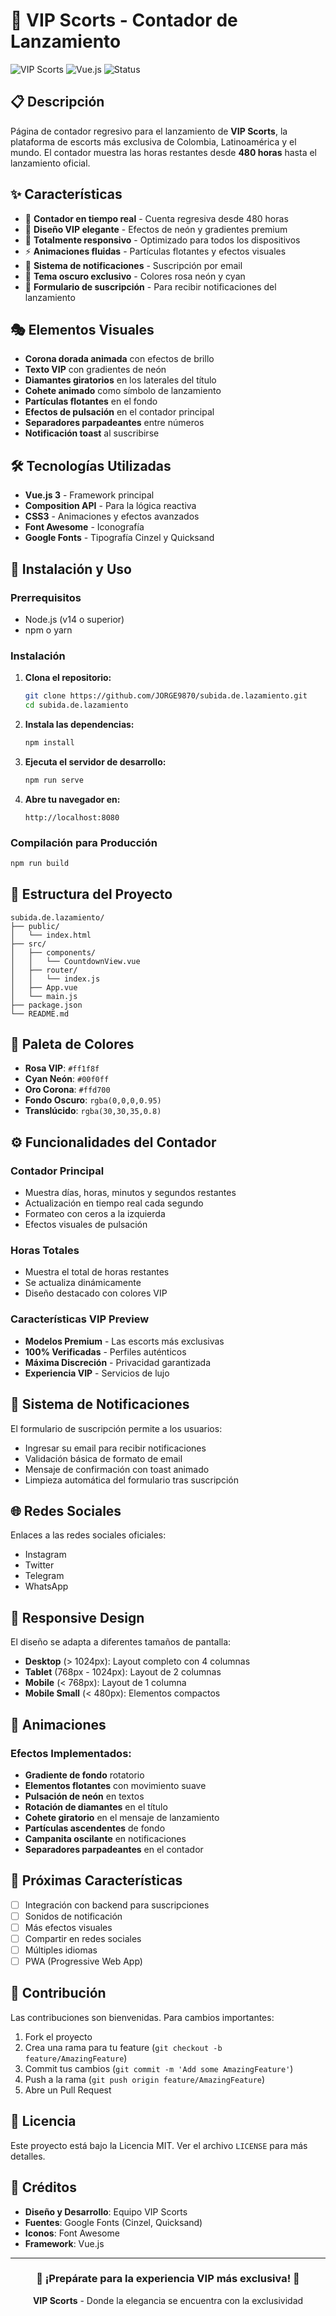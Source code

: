 # 🚀 VIP Scorts - Contador de Lanzamiento

![VIP Scorts](https://img.shields.io/badge/VIP%20Scorts-Countdown-ff1f8f?style=for-the-badge&logo=vue.js)
![Vue.js](https://img.shields.io/badge/Vue.js-3.2.13-4FC08D?style=for-the-badge&logo=vue.js)
![Status](https://img.shields.io/badge/Status-En%20Desarrollo-orange?style=for-the-badge)

## 📋 Descripción

Página de contador regresivo para el lanzamiento de **VIP Scorts**, la plataforma de escorts más exclusiva de Colombia, Latinoamérica y el mundo. El contador muestra las horas restantes desde **480 horas** hasta el lanzamiento oficial.

## ✨ Características

- 🎯 **Contador en tiempo real** - Cuenta regresiva desde 480 horas
- 🌟 **Diseño VIP elegante** - Efectos de neón y gradientes premium
- 📱 **Totalmente responsivo** - Optimizado para todos los dispositivos
- ⚡ **Animaciones fluidas** - Partículas flotantes y efectos visuales
- 🔔 **Sistema de notificaciones** - Suscripción por email
- 🎨 **Tema oscuro exclusivo** - Colores rosa neón y cyan
- 📧 **Formulario de suscripción** - Para recibir notificaciones del lanzamiento

## 🎭 Elementos Visuales

- **Corona dorada animada** con efectos de brillo
- **Texto VIP** con gradientes de neón
- **Diamantes giratorios** en los laterales del título
- **Cohete animado** como símbolo de lanzamiento
- **Partículas flotantes** en el fondo
- **Efectos de pulsación** en el contador principal
- **Separadores parpadeantes** entre números
- **Notificación toast** al suscribirse

## 🛠️ Tecnologías Utilizadas

- **Vue.js 3** - Framework principal
- **Composition API** - Para la lógica reactiva
- **CSS3** - Animaciones y efectos avanzados
- **Font Awesome** - Iconografía
- **Google Fonts** - Tipografía Cinzel y Quicksand

## 🚀 Instalación y Uso

### Prerrequisitos

- Node.js (v14 o superior)
- npm o yarn

### Instalación

1. **Clona el repositorio:**
   ```bash
   git clone https://github.com/JORGE9870/subida.de.lazamiento.git
   cd subida.de.lazamiento
   ```

2. **Instala las dependencias:**
   ```bash
   npm install
   ```

3. **Ejecuta el servidor de desarrollo:**
   ```bash
   npm run serve
   ```

4. **Abre tu navegador en:**
   ```
   http://localhost:8080
   ```

### Compilación para Producción

```bash
npm run build
```

## 📂 Estructura del Proyecto

```
subida.de.lazamiento/
├── public/
│   └── index.html
├── src/
│   ├── components/
│   │   └── CountdownView.vue
│   ├── router/
│   │   └── index.js
│   ├── App.vue
│   └── main.js
├── package.json
└── README.md
```

## 🎨 Paleta de Colores

- **Rosa VIP**: `#ff1f8f`
- **Cyan Neón**: `#00f0ff`
- **Oro Corona**: `#ffd700`
- **Fondo Oscuro**: `rgba(0,0,0,0.95)`
- **Translúcido**: `rgba(30,30,35,0.8)`

## ⚙️ Funcionalidades del Contador

### Contador Principal
- Muestra días, horas, minutos y segundos restantes
- Actualización en tiempo real cada segundo
- Formateo con ceros a la izquierda
- Efectos visuales de pulsación

### Horas Totales
- Muestra el total de horas restantes
- Se actualiza dinámicamente
- Diseño destacado con colores VIP

### Características VIP Preview
- **Modelos Premium** - Las escorts más exclusivas
- **100% Verificadas** - Perfiles auténticos
- **Máxima Discreción** - Privacidad garantizada
- **Experiencia VIP** - Servicios de lujo

## 📧 Sistema de Notificaciones

El formulario de suscripción permite a los usuarios:
- Ingresar su email para recibir notificaciones
- Validación básica de formato de email
- Mensaje de confirmación con toast animado
- Limpieza automática del formulario tras suscripción

## 🌐 Redes Sociales

Enlaces a las redes sociales oficiales:
- Instagram
- Twitter
- Telegram
- WhatsApp

## 📱 Responsive Design

El diseño se adapta a diferentes tamaños de pantalla:

- **Desktop** (> 1024px): Layout completo con 4 columnas
- **Tablet** (768px - 1024px): Layout de 2 columnas
- **Mobile** (< 768px): Layout de 1 columna
- **Mobile Small** (< 480px): Elementos compactos

## 🔄 Animaciones

### Efectos Implementados:
- **Gradiente de fondo** rotatorio
- **Elementos flotantes** con movimiento suave
- **Pulsación de neón** en textos
- **Rotación de diamantes** en el título
- **Cohete giratorio** en el mensaje de lanzamiento
- **Partículas ascendentes** de fondo
- **Campanita oscilante** en notificaciones
- **Separadores parpadeantes** en el contador

## 🎯 Próximas Características

- [ ] Integración con backend para suscripciones
- [ ] Sonidos de notificación
- [ ] Más efectos visuales
- [ ] Compartir en redes sociales
- [ ] Múltiples idiomas
- [ ] PWA (Progressive Web App)

## 🤝 Contribución

Las contribuciones son bienvenidas. Para cambios importantes:

1. Fork el proyecto
2. Crea una rama para tu feature (`git checkout -b feature/AmazingFeature`)
3. Commit tus cambios (`git commit -m 'Add some AmazingFeature'`)
4. Push a la rama (`git push origin feature/AmazingFeature`)
5. Abre un Pull Request

## 📄 Licencia

Este proyecto está bajo la Licencia MIT. Ver el archivo `LICENSE` para más detalles.

## 🎉 Créditos

- **Diseño y Desarrollo**: Equipo VIP Scorts
- **Fuentes**: Google Fonts (Cinzel, Quicksand)
- **Iconos**: Font Awesome
- **Framework**: Vue.js

---

<div align="center">
  <h3>🌟 ¡Prepárate para la experiencia VIP más exclusiva! 🌟</h3>
  <p><strong>VIP Scorts</strong> - Donde la elegancia se encuentra con la exclusividad</p>
</div>
